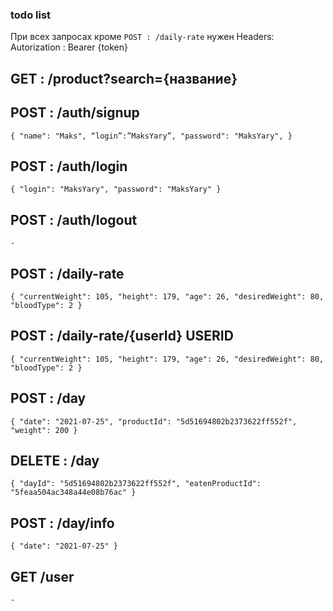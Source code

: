 ### todo list

При всех запросах кроме `POST : /daily-rate` нужен Headers: Autorization :
Bearer {token}

## GET : /product?search={название}

## POST : /auth/signup

`{ "name": "Maks", “login”:”MaksYary”, "password": "MaksYary", }`

## POST : /auth/login

`{ "login": "MaksYary", "password": "MaksYary" }`

## POST : /auth/logout

`-`

## POST : /daily-rate

`{ "currentWeight": 105, "height": 179, "age": 26, "desiredWeight": 80, "bloodType": 2 }`

## POST : /daily-rate/{userId} USERID

`{ "currentWeight": 105, "height": 179, "age": 26, "desiredWeight": 80, "bloodType": 2 }`

## POST : /day

`{ "date": "2021-07-25", "productId": "5d51694802b2373622ff552f", "weight": 200 }`

## DELETE : /day

`{ "dayId": "5d51694802b2373622ff552f", "eatenProductId": "5feaa504ac348a44e08b76ac" }`

## POST : /day/info

`{ "date": "2021-07-25" }`

## GET /user

`-`
